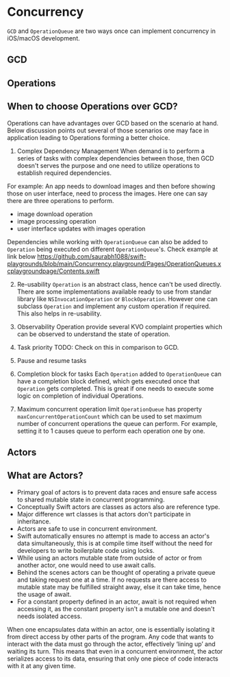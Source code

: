 # Concurrency

`GCD` and `OperationQueue` are two ways once can implement concurrency in iOS/macOS development.

## GCD

## Operations


## When to choose Operations over GCD?
Operations can have advantages over GCD based on the scenario at hand. Below discussion points out several of those
scenarios one may face in application leading to Operations forming a better choice.

1. Complex Dependency Management
When demand is to perform a series of tasks with complex dependencies between those, then GCD doesn't serves the purpose
and one need to utilize operations to establish required dependencies.

For example:
An app needs to download images and then before showing those on user interface, need to process the images. Here one can
say there are three operations to perform.
- image download operation
- image processing operation
- user interface updates with images operation

Dependencies while working with `OperationQueue` can also be added to `Operation` being executed on different `OperationQueue`'s. Check example at link below
https://github.com/saurabh1088/swift-playgrounds/blob/main/Concurrency.playground/Pages/OperationQueues.xcplaygroundpage/Contents.swift


2. Re-usability
`Operation` is an abstract class, hence can't be used directly. There are some implementations available ready to use from
standar library like `NSInvocationOperation` or `BlockOperation`. However one can subclass `Operation` and implement any
custom operation if required. This also helps in re-usability.


3. Observability
Operation provide several KVO complaint properties which can be observed to understand the state of operation.


4. Task priority
TODO: Check on this in comparison to GCD.


5. Pause and resume tasks


6. Completion block for tasks
Each `Operation` added to `OperationQueue` can have a completion block defined, which gets executed once that `Operation` gets
completed. This is great if one needs to execute some logic on completion of individual Operations.


8. Maximum concurrent operation limit
`OperationQueue` has property `maxConcurrentOperationCount` which can be used to set maximum number of concurrent operations
the queue can perform. For example, setting it to 1 causes queue to perform each operation one by one.


## Actors

## What are Actors?
- Primary goal of actors is to prevent data races and ensure safe access to shared mutable state in concurrent programming.
- Conceptually Swift actors are classes as actors also are reference type.
- Major difference wrt classes is that actors don't participate in inheritance.
- Actors are safe to use in concurrent environment.
- Swift automatically ensures no attempt is made to access an actor's data simultaneously, this is at compile time itself
without the need for developers to write boilerplate code using locks.
- While using an actors mutable state from outside of actor or from another actor, one would need to use await calls.
- Behind the scenes actors can be thought of operating a private queue and taking request one at a time. If no requests are
there access to mutable state may be fulfilled straight away, else it can take time, hence the usage of await.
- For a constant property defined in an actor, await is not required when accessing it, as the constant property isn't
a mutable one and doesn't needs isolated access.

When one encapsulates data within an actor, one is essentially isolating it from direct access by other parts of the
program. Any code that wants to interact with the data must go through the actor, effectively ‘lining up’ and waiting
its turn. This means that even in a concurrent environment, the actor serializes access to its data, ensuring that only
one piece of code interacts with it at any given time.